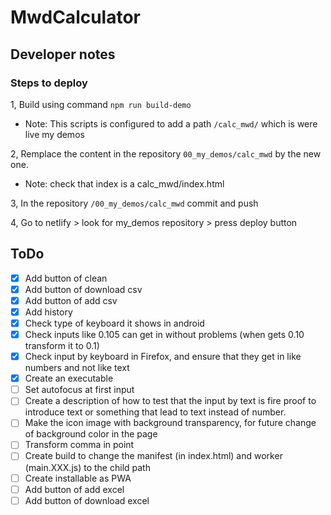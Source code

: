# MwdCalculator

## Developer notes

### Steps to deploy

1, Build using command `npm run build-demo`

- Note: This scripts is configured to add a path `/calc_mwd/` which is were live my demos

2, Remplace the content in the repository `00_my_demos/calc_mwd` by the new one.

- Note: check that index is a calc_mwd/index.html

3, In the repository `/00_my_demos/calc_mwd` commit and push

4, Go to netlify > look for my_demos repository > press deploy button

## ToDo

- [X] Add button of clean
- [X] Add button of download csv
- [X] Add button of add csv
- [X] Add history
- [X] Check type of keyboard it shows in android
- [X] Check inputs like 0.105 can get in without problems (when gets 0.10 transform it to 0.1)
- [X] Check input by keyboard in Firefox, and ensure that they get in like numbers and not like text
- [X] Create an executable
- [ ] Set autofocus at first input
- [ ] Create a description of how to test that the input by text is fire proof to introduce text or something that lead to text instead of number.
- [ ] Make the icon image with background transparency, for future change of background color in the page
- [ ] Transform comma in point
- [ ] Create build to change the manifest (in index.html) and worker (main.XXX.js) to the child path
- [ ] Create installable as PWA
- [ ] Add button of add excel
- [ ] Add button of download excel

<!-- 
npm run desktop-make -- --arch="x64" --platform="win32


Agregar a que aprendí hoy: Evitar que se ejecute el evento click del padre al hacer click en un hijo.

<div *ngFor='let item of history; index as i' class='history-row-container'>
  <div class="history-row history-item" (click)="onRecordClick(i)">
    <div>{{ item.createdAt | date: 'short' }}</div>
    <div>{{ (i === 0) ? "Ejemplo" : i }}</div>
    <div>{{ item.result }}</div>
    <button *ngIf="i !== 0" (click)="onClickCleanOne(i); $event.stopPropagation()">
      <mat-icon>delete</mat-icon>
    </button>
  </div>
</div>
-->

